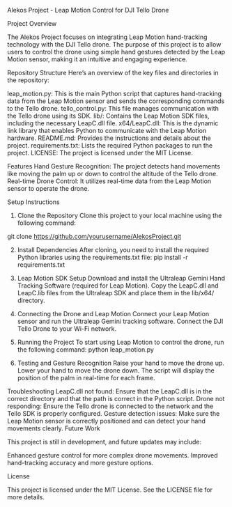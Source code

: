Alekos Project - Leap Motion Control for DJI Tello Drone

Project Overview

The Alekos Project focuses on integrating Leap Motion hand-tracking technology with the DJI Tello drone. The purpose of this project is to allow users to control the drone using simple hand gestures detected by the Leap Motion sensor, making it an intuitive and engaging experience.

Repository Structure
Here’s an overview of the key files and directories in the repository:

leap_motion.py: This is the main Python script that captures hand-tracking data from the Leap Motion sensor and sends the corresponding commands to the Tello drone.
tello_control.py: This file manages communication with the Tello drone using its SDK.
lib/: Contains the Leap Motion SDK files, including the necessary LeapC.dll file.
x64/LeapC.dll: This is the dynamic link library that enables Python to communicate with the Leap Motion hardware.
README.md: Provides the instructions and details about the project.
requirements.txt: Lists the required Python packages to run the project.
LICENSE: The project is licensed under the MIT License.

Features
Hand Gesture Recognition: The project detects hand movements like moving the palm up or down to control the altitude of the Tello drone.
Real-time Drone Control: It utilizes real-time data from the Leap Motion sensor to operate the drone.

Setup Instructions
1. Clone the Repository
Clone this project to your local machine using the following command:


git clone https://github.com/yourusername/AlekosProject.git

2. Install Dependencies
After cloning, you need to install the required Python libraries using the requirements.txt file:
pip install -r requirements.txt

3. Leap Motion SDK Setup
Download and install the Ultraleap Gemini Hand Tracking Software (required for Leap Motion).
Copy the LeapC.dll and LeapC.lib files from the Ultraleap SDK and place them in the lib/x64/ directory.

4. Connecting the Drone and Leap Motion
Connect your Leap Motion sensor and run the Ultraleap Gemini tracking software.
Connect the DJI Tello Drone to your Wi-Fi network.

5. Running the Project
To start using Leap Motion to control the drone, run the following command:
python leap_motion.py

6. Testing and Gesture Recognition
Raise your hand to move the drone up.
Lower your hand to move the drone down.
The script will display the position of the palm in real-time for each frame.

Troubleshooting
LeapC.dll not found: Ensure that the LeapC.dll is in the correct directory and that the path is correct in the Python script.
Drone not responding: Ensure the Tello drone is connected to the network and the Tello SDK is properly configured.
Gesture detection issues: Make sure the Leap Motion sensor is correctly positioned and can detect your hand movements clearly.
Future Work

This project is still in development, and future updates may include:

Enhanced gesture control for more complex drone movements.
Improved hand-tracking accuracy and more gesture options.

License

This project is licensed under the MIT License. See the LICENSE file for more details.
